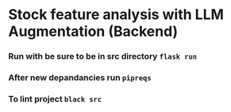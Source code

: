 # Stock feature analysis with LLM Augmentation (Backend)

### Run with  be sure to be in src directory `flask run`
### After new depandancies run `pipreqs`
### To lint project `black src`